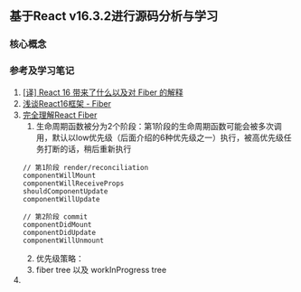 ## 基于React v16.3.2进行源码分析与学习
### 核心概念

### 参考及学习笔记
1. [[译] React 16 带来了什么以及对 Fiber 的解释](https://juejin.im/post/59de1b2a51882578c70c0833)
2. [浅谈React16框架 - Fiber](https://zhuanlan.zhihu.com/p/43394081)
3. [完全理解React Fiber](http://www.ayqy.net/blog/dive-into-react-fiber/)
    1. 生命周期函数被分为2个阶段：第1阶段的生命周期函数可能会被多次调用，默认以low优先级（后面介绍的6种优先级之一）执行，被高优先级任务打断的话，稍后重新执行
    ```
    // 第1阶段 render/reconciliation
    componentWillMount
    componentWillReceiveProps
    shouldComponentUpdate
    componentWillUpdate

    // 第2阶段 commit
    componentDidMount
    componentDidUpdate
    componentWillUnmount
    ```
    2. 优先级策略：
    3. fiber tree 以及 workInProgress tree
4.